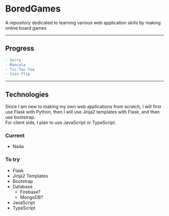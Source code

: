 # BoredGames
A repository dedicated to learning various web application skills by making online board games 

---

## Progress

``` diff
- Sorry
- Mancala
- Tic-Tac-Toe
- Coin flip
```

---

## Technologies
Since I am new to making my own web applications from scratch, I will first use Flask with Python, then I will use Jinja2 templates with Flask, and then use bootstrap.  
For client side, I plan to use JavaScript or TypeScript.

### Current
- Nada

### To try
- Flask
- Jinja2 Templates
- Bootstrap
- Database
  - Firebase?
  - MongoDB?
- JavaScript
- TypeScript
